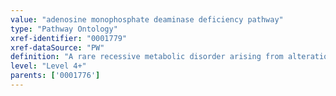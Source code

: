 ```yaml
---
value: "adenosine monophosphate deaminase deficiency pathway"
type: "Pathway Ontology"
xref-identifier: "0001779"
xref-dataSource: "PW"
definition: "A rare recessive metabolic disorder arising from alteration in the purine metabolic pathway."
level: "Level 4+"
parents: ['0001776']
---
```

